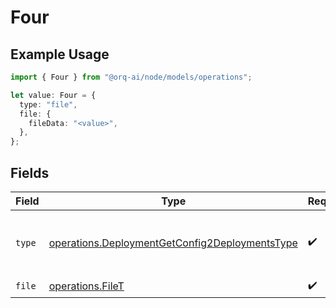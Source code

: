 # Four

## Example Usage

```typescript
import { Four } from "@orq-ai/node/models/operations";

let value: Four = {
  type: "file",
  file: {
    fileData: "<value>",
  },
};
```

## Fields

| Field                                                                                                            | Type                                                                                                             | Required                                                                                                         | Description                                                                                                      |
| ---------------------------------------------------------------------------------------------------------------- | ---------------------------------------------------------------------------------------------------------------- | ---------------------------------------------------------------------------------------------------------------- | ---------------------------------------------------------------------------------------------------------------- |
| `type`                                                                                                           | [operations.DeploymentGetConfig2DeploymentsType](../../models/operations/deploymentgetconfig2deploymentstype.md) | :heavy_check_mark:                                                                                               | The type of the content part. Always `file`.                                                                     |
| `file`                                                                                                           | [operations.FileT](../../models/operations/filet.md)                                                             | :heavy_check_mark:                                                                                               | N/A                                                                                                              |